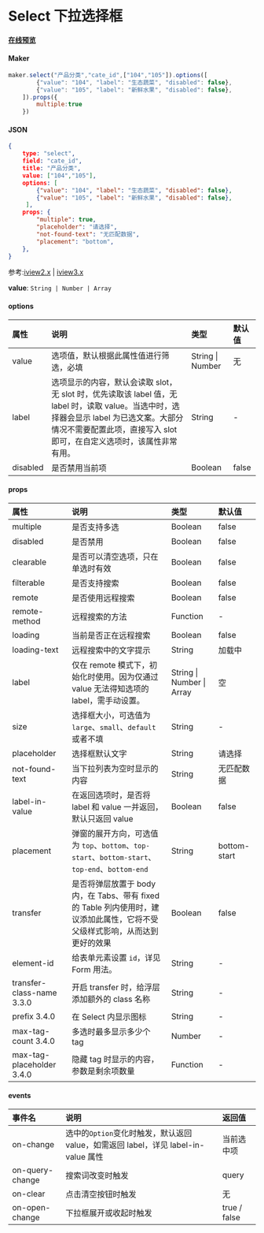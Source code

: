 # Select 下拉选择框

#### [在线预览](https://jsrun.pro/FehKp/edit)

#### Maker
```js
maker.select("产品分类","cate_id",["104","105"]).options([
        {"value": "104", "label": "生态蔬菜", "disabled": false},
        {"value": "105", "label": "新鲜水果", "disabled": false},
    ]).props({
        multiple:true
    })
```

#### JSON
```json
{
    type: "select",
    field: "cate_id",
    title: "产品分类",
    value: ["104","105"],
    options: [
        {"value": "104", "label": "生态蔬菜", "disabled": false},
        {"value": "105", "label": "新鲜水果", "disabled": false},
     ],
    props: {
        "multiple": true, 
        "placeholder": "请选择", 
        "not-found-text": "无匹配数据",
        "placement": "bottom", 
    },
}
```

参考:[iview2.x](http://v2.iviewui.com/components/select#API) | [iview3.x](https://www.iviewui.com/components/select#API)

**value**: `String | Number | Array`


#### options

 
| 属性     | 说明                                                         | 类型             | 默认值 |
| :------- | :----------------------------------------------------------- | :--------------- | :----- |
| value    | 选项值，默认根据此属性值进行筛选，必填                       | String \| Number | 无     |
| label    | 选项显示的内容，默认会读取 slot，无 slot 时，优先读取该 label 值，无 label 时，读取 value。当选中时，选择器会显示 label 为已选文案。大部分情况不需要配置此项，直接写入 slot 即可，在自定义选项时，该属性非常有用。 | String           | -      |
| disabled | 是否禁用当前项                                               | Boolean          | false  |

#### props

| 属性                      | 说明                                                         | 类型                      | 默认值       |
| :------------------------ | :----------------------------------------------------------- | :------------------------ | :----------- |
| multiple                  | 是否支持多选                                                 | Boolean                   | false        |
| disabled                  | 是否禁用                                                     | Boolean                   | false        |
| clearable                 | 是否可以清空选项，只在单选时有效                             | Boolean                   | false        |
| filterable                | 是否支持搜索                                                 | Boolean                   | false        |
| remote                    | 是否使用远程搜索                                             | Boolean                   | false        |
| remote-method             | 远程搜索的方法                                               | Function                  | -            |
| loading                   | 当前是否正在远程搜索                                         | Boolean                   | false        |
| loading-text              | 远程搜索中的文字提示                                         | String                    | 加载中       |
| label                     | 仅在 remote 模式下，初始化时使用。因为仅通过 value 无法得知选项的 label，需手动设置。 | String \| Number \| Array | 空           |
| size                      | 选择框大小，可选值为`large`、`small`、`default`或者不填      | String                    | -            |
| placeholder               | 选择框默认文字                                               | String                    | 请选择       |
| not-found-text            | 当下拉列表为空时显示的内容                                   | String                    | 无匹配数据   |
| label-in-value            | 在返回选项时，是否将 label 和 value 一并返回，默认只返回 value | Boolean                   | false        |
| placement                 | 弹窗的展开方向，可选值为 `top`、`bottom`、`top-start`、`bottom-start`、`top-end`、`bottom-end` | String                    | bottom-start |
| transfer                  | 是否将弹层放置于 body 内，在 Tabs、带有 fixed 的 Table 列内使用时，建议添加此属性，它将不受父级样式影响，从而达到更好的效果 | Boolean                   | false        |
| element-id                | 给表单元素设置 `id`，详见 Form 用法。                        | String                    | -            |
| transfer-class-name 3.3.0 | 开启 transfer 时，给浮层添加额外的 class 名称                | String                    | -            |
| prefix 3.4.0              | 在 Select 内显示图标                                         | String                    | -            |
| max-tag-count 3.4.0       | 多选时最多显示多少个 tag                                     | Number                    | -            |
| max-tag-placeholder 3.4.0 | 隐藏 tag 时显示的内容，参数是剩余项数量                      | Function                  | -            |

#### events
 
| 事件名          | 说明                                                         | 返回值       |
| :-------------- | :----------------------------------------------------------- | :----------- |
| on-change       | 选中的`Option`变化时触发，默认返回 value，如需返回 label，详见 label-in-value 属性 | 当前选中项   |
| on-query-change | 搜索词改变时触发                                             | query        |
| on-clear        | 点击清空按钮时触发                                           | 无           |
| on-open-change  | 下拉框展开或收起时触发                                       | true / false |